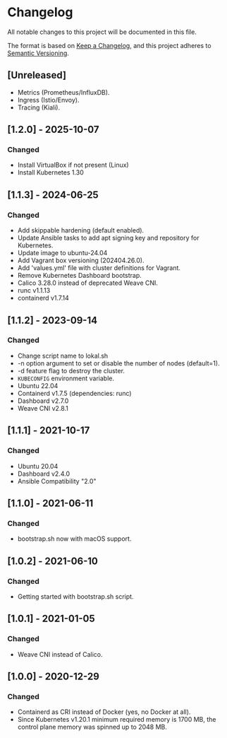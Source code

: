 # Changelog
All notable changes to this project will be documented in this file.

The format is based on [Keep a Changelog](https://keepachangelog.com/en/1.0.0/),
and this project adheres to [Semantic Versioning](https://semver.org/spec/v2.0.0.html).

## [Unreleased]
- Metrics (Prometheus/InfluxDB).
- Ingress (Istio/Envoy).
- Tracing (Kiali).

## [1.2.0] - 2025-10-07
### Changed
- Install VirtualBox if not present (Linux)
- Install Kubernetes 1.30

## [1.1.3] - 2024-06-25
### Changed
- Add skippable hardening (default enabled).
- Update Ansible tasks to add apt signing key and repository for Kubernetes.
- Update image to ubuntu-24.04
- Add Vagrant box versioning (202404.26.0).
- Add 'values.yml' file with cluster definitions for Vagrant.
- Remove Kubernetes Dashboard bootstrap.
- Calico 3.28.0 instead of deprecated Weave CNI.
- runc v1.1.13
- containerd v1.7.14

## [1.1.2] - 2023-09-14
### Changed
- Change script name to lokal.sh
- -n option argument to set or disable the number of nodes (default=1).
- -d feature flag to destroy the cluster.
- `KUBECONFIG` environment variable.
- Ubuntu 22.04
- Containerd v1.7.5 (dependencies: runc)
- Dashboard v2.7.0
- Weave CNI v2.8.1

## [1.1.1] - 2021-10-17
### Changed
- Ubuntu 20.04
- Dashboard v2.4.0
- Ansible Compatibility "2.0"

## [1.1.0] - 2021-06-11
### Changed
- bootstrap.sh now with macOS support.

## [1.0.2] - 2021-06-10
### Changed
- Getting started with bootstrap.sh script.

## [1.0.1] - 2021-01-05
### Changed
- Weave CNI instead of Calico.


## [1.0.0] - 2020-12-29
### Changed
- Containerd as CRI instead of Docker (yes, no Docker at all).
- Since Kubernetes v1.20.1 minimum required memory is 1700 MB, the control plane memory was spinned up to 2048 MB.
